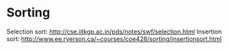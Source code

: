 # Sorting

Selection sort: http://cse.iitkgp.ac.in/pds/notes/swf/selection.html
Insertion sort: http://www.ee.ryerson.ca/~courses/coe428/sorting/insertionsort.html
